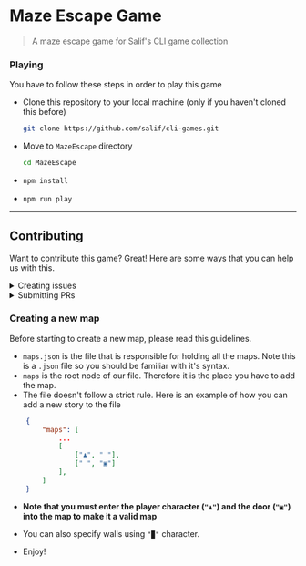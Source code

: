 # Maze Escape Game

> A maze escape game for Salif's CLI game collection

### Playing

You have to follow these steps in order to play this game

- Clone this repository to your local machine (only if you haven't cloned this before)
   ```bash
   git clone https://github.com/salif/cli-games.git
   ```

- Move to `MazeEscape` directory
    ```bash
    cd MazeEscape
    ```

-   ```bash
    npm install
    ```
-   ```bash
    npm run play
    ```

<hr>

## Contributing

Want to contribute this game? Great! Here are some ways that you can help us with this.

<details>
    <summary>Creating issues</summary>
    You can create a new issue for the following stuffs<br>
        <ul>
            <li>If something is not working properly (a bug)</li>
            <li>Suggestions</li>
        </ul>
</details>

<details>
    <summary>Submitting PRs</summary>
    You can create PRs for following tasks<br>
        <ul>
            <li><a href='/#creating-a-new-map'>Creating a new map</a></li>
            <li>Fixing bugs</li>
            <li>Improvements for the code</li>
        </ul>
</details>

### Creating a new map

Before starting to create a new map, please read this guidelines.

- `maps.json` is the file that is responsible for holding all the maps. Note this is a `.json` file so you should be familiar with it's syntax.
- `maps` is the root node of our file. Therefore it is the place you have to add the map.
- The file doesn't follow a strict rule. Here is an example of how you can add a new story to the file

```json
    {
        "maps": [
            ...
            [
                ["♟", " "],
                [" ", "▣"]
            ],
        ]
    }
```

- <b>Note that you must enter the player character (`"♟"`) and the door (`"▣"`) into the map to make it a valid map</b>
- You can also specify walls using `"▉"` character.

- Enjoy!
